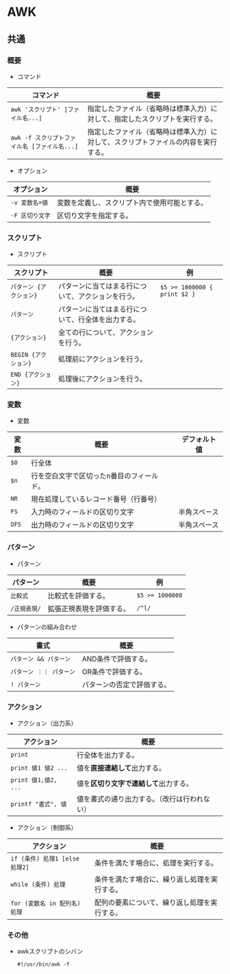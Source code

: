 # AWK

## 共通

### 概要

- コマンド

|コマンド|概要|
|---|---|
|`awk 'スクリプト' [ファイル名...]`|指定したファイル（省略時は標準入力）に対して、指定したスクリプトを実行する。|
|`awk -f スクリプトファイル名 [ファイル名...]`|指定したファイル（省略時は標準入力）に対して、スクリプトファイルの内容を実行する。|

- オプション

| オプション      | 概要                                         |
| --------------- | -------------------------------------------- |
| `-v 変数名=値`  | 変数を定義し、スクリプト内で使用可能とする。 |
| `-F 区切り文字` | 区切り文字を指定する。                       |

### スクリプト

- スクリプト

| スクリプト              | 概要                                               | 例                           |
| ----------------------- | -------------------------------------------------- | ---------------------------- |
| `パターン {アクション}` | パターンに当てはまる行について、アクションを行う。 | `$5 >= 1000000 { print $2 }` |
| `パターン`              | パターンに当てはまる行について、行全体を出力する。 |                              |
| `{アクション}`          | 全ての行について、アクションを行う。               |                              |
| `BEGIN {アクション}`    | 処理前にアクションを行う。                         |                              |
| `END {アクション}`      | 処理後にアクションを行う。                         |                              |

### 変数

- 変数

| 変数  | 概要                                      | デフォルト値 |
| ----- | ----------------------------------------- | ------------ |
| `$0`  | 行全体                                    |              |
| `$n`  | 行を空白文字で区切ったn番目のフィールド。 |              |
| `NR`  | 現在処理しているレコード番号（行番号）    |              |
| `FS`  | 入力時のフィールドの区切り文字            | 半角スペース |
| `OFS` | 出力時のフィールドの区切り文字            | 半角スペース |

### パターン

- パターン

| パターン     | 概要                     | 例              |
| ------------ | ------------------------ | --------------- |
| `比較式`     | 比較式を評価する。       | `$5 >= 1000000` |
| `/正規表現/` | 拡張正規表現を評価する。 | `/^l/`          |

- パターンの組み合わせ

| 書式                   | 概要                       |
| ---------------------- | -------------------------- |
| `パターン && パターン` | AND条件で評価する。        |
| `パターン ｜｜ パターン` | OR条件で評価する。         |
| `! パターン`           | パターンの否定で評価する。 |

### アクション

- アクション（出力系）

| アクション           | 概要                                         |
| -------------------- | -------------------------------------------- |
| `print`              | 行全体を出力する。                           |
| `print 値1 値2 ...`  | 値を**直接連結して**出力する。               |
| `print 値1,値2, ...` | 値を**区切り文字で連結して**出力する。       |
| `printf "書式", 値`  | 値を書式の通り出力する。（改行は行われない） |

- アクション（制御系）

| アクション                     | 概要                                         |
| ------------------------------ | -------------------------------------------- |
| `if (条件) 処理1 [else 処理2]` | 条件を満たす場合に、処理を実行する。         |
| `while (条件) 処理`            | 条件を満たす場合に、繰り返し処理を実行する。 |
| `for (変数名 in 配列名) 処理`  | 配列の要素について、繰り返し処理を実行する。 |

### その他

- awkスクリプトのシバン

  ```text
  #!/usr/bin/awk -f
  ```
